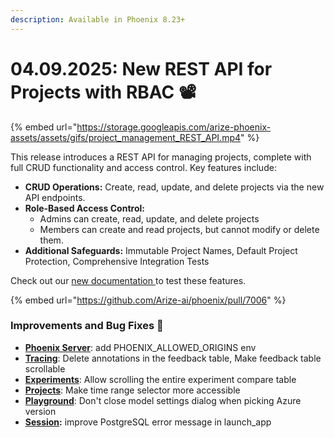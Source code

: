 ```yaml
---
description: Available in Phoenix 8.23+
---
```


# 04.09.2025: New REST API for Projects with RBAC 📽️

{% embed url="https://storage.googleapis.com/arize-phoenix-assets/assets/gifs/project_management_REST_API.mp4" %}

This release introduces a REST API for managing projects, complete with full CRUD functionality and access control. Key features include:

* **CRUD Operations:** Create, read, update, and delete projects via the new API endpoints.
* **Role-Based Access Control:**
  * Admins can create, read, update, and delete projects
  * Members can create and read projects, but cannot modify or delete them.
* **Additional Safeguards:** Immutable Project Names, Default Project Protection, Comprehensive Integration Tests

Check out our [new documentation ](https://arize.com/docs/phoenix/sdk-api-reference/projects)to test these features.

{% embed url="https://github.com/Arize-ai/phoenix/pull/7006" %}

### Improvements and Bug Fixes 🐛

* [**Phoenix Server**](https://github.com/Arize-ai/phoenix/issues/7051): add PHOENIX\_ALLOWED\_ORIGINS env
* [**Tracing**](https://github.com/Arize-ai/phoenix/issues/7085): Delete annotations in the feedback table, Make feedback table scrollable
* [**Experiments**](https://github.com/Arize-ai/phoenix/issues/7069): Allow scrolling the entire experiment compare table
* [**Projects**](https://github.com/Arize-ai/phoenix/issues/7066): Make time range selector more accessible
* [**Playground**](https://github.com/Arize-ai/phoenix/issues/7067): Don't close model settings dialog when picking Azure version
* [**Session**](https://github.com/Arize-ai/phoenix/issues/7072)**:** improve PostgreSQL error message in launch\_app
